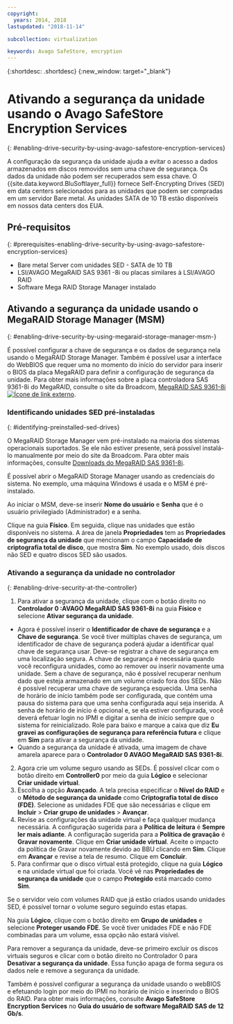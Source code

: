 ```yaml
---
copyright:
  years: 2014, 2018
lastupdated: "2018-11-14"

subcollection: virtualization

keywords: Avago SafeStore, encryption
---
```


{:shortdesc: .shortdesc}
{:new_window: target="_blank"}

# Ativando a segurança da unidade usando o Avago SafeStore Encryption Services
{: #enabling-drive-security-by-using-avago-safestore-encryption-services}

A configuração da segurança da unidade ajuda a evitar o acesso a dados armazenados em discos removidos sem uma chave de segurança. Os dados da unidade não podem ser recuperados sem essa chave. O {{site.data.keyword.BluSoftlayer_full}} fornece Self-Encrypting Drives (SED) em data centers selecionados para as unidades que podem ser compradas em um servidor Bare metal. As unidades SATA de 10 TB estão disponíveis em nossos data centers dos EUA.

## Pré-requisitos
{: #prerequisites-enabling-drive-security-by-using-avago-safestore-encryption-services}

* Bare metal Server com unidades SED - SATA de 10 TB
* LSI/AVAGO MegaRAID SAS 9361 -8i ou placas similares à LSI/AVAGO RAID
* Software Mega RAID Storage Manager instalado

## Ativando a segurança da unidade usando o MegaRAID Storage Manager (MSM)
{: #enabling-drive-security-by-using-megaraid-storage-manager-msm-}

É possível configurar a chave de segurança e os dados de segurança nela usando o MegaRAID Storage Manager. Também é possível usar a interface do WebBIOS que requer uma no momento do início do servidor para inserir o BIOS da placa MegaRAID para definir a configuração de segurança da unidade. Para obter mais informações sobre a placa controladora SAS 9361-8i do MegaRAID, consulte o site da Broadcom, [MegaRAID SAS 9361-8i ![Ícone de link externo](../../icons/launch-glyph.svg "Ícone de link externo")](https://www.broadcom.com/products/storage/raid-controllers/megaraid-sas-9361-8i#documentation).

### Identificando unidades SED pré-instaladas
{: #identifying-preinstalled-sed-drives}

O MegaRAID Storage Manager vem pré-instalado na maioria dos sistemas operacionais suportados. Se ele não estiver presente, será possível instalá-lo manualmente por meio do site da Broadcom. Para obter mais informações, consulte [Downloads do MegaRAID SAS 9361-8i](https://www.broadcom.com/products/storage/raid-controllers/megaraid-sas-9361-8i#downloads).

É possível abrir o MegaRAID Storage Manager usando as credenciais do sistema. No exemplo, uma máquina Windows é usada e o MSM é pré-instalado.

Ao iniciar o MSM, deve-se inserir **Nome do usuário** e **Senha** que é o usuário privilegiado (Administrador) e a senha.

<!--![Figure 1](images/1_adapter_login.jpg)-->

Clique na guia **Físico**. Em seguida, clique nas unidades que estão disponíveis no sistema. A área de janela **Propriedades** tem as **Propriedades de segurança da unidade** que mencionam o campo **Capacidade de criptografia total de disco**, que mostra **Sim**. No exemplo usado, dois discos não SED e quatro discos SED são usados.

<!--![Figure 2](images/1_fde_capable_drives.jpg)-->

### Ativando a segurança da unidade no controlador
{: #enabling-drive-security-at-the-controller}

1. Para ativar a segurança da unidade, clique com o botão direito no **Controlador 0 :AVAGO MegaRAID SAS 9361-8i** na guia **Físico** e selecione **Ativar segurança da unidade**.
  * Agora é possível inserir o **Identificador de chave de segurança** e a **Chave de segurança**. Se você tiver múltiplas chaves de segurança, um identificador de chave de segurança poderá ajudar a identificar qual chave de segurança usar. Deve-se registrar a chave de segurança em uma localização segura. A chave de segurança é necessária quando você reconfigura unidades, como ao remover ou inserir novamente uma unidade. Sem a chave de segurança, não é possível recuperar nenhum dado que esteja armazenado em um volume criado fora dos SEDs. Não é possível recuperar uma chave de segurança esquecida. Uma senha de horário de início também pode ser configurada, que contém uma pausa do sistema para que uma senha configurada aqui seja inserida. A senha de horário de início é opcional e, se ela estiver configurada, você deverá efetuar login no IPMI e digitar a senha de início sempre que o sistema for reinicializado. Role para baixo e marque a caixa que diz **Eu gravei as configurações de segurança para referência futura** e clique em **Sim** para ativar a segurança da unidade.
  * Quando a segurança da unidade é ativada, uma imagem de chave amarela aparece para o **Controlador 0 AVAGO MegaRAID SAS 9361-8i**.
2. Agora crie um volume seguro usando as SEDs. É possível clicar com o botão direito em **Controller0** por meio da guia **Lógico** e selecionar  
**Criar unidade virtual**.
3. Escolha a opção **Avançado**. A tela precisa especificar o **Nível do RAID** e o **Método de segurança da unidade** como **Criptografia total de disco (FDE)**. Selecione as unidades FDE que são necessárias e clique em **Incluir** > **Criar grupo de unidades** > **Avançar**.
4. Revise as configurações da unidade virtual e faça qualquer mudança necessária. A configuração sugerida para a **Política de leitura** é **Sempre ler mais adiante**. A configuração sugerida para a **Política de gravação** é **Gravar novamente**. Clique em **Criar unidade virtual**. Aceite o impacto da política de Gravar novamente devido ao BBU clicando em **Sim**. Clique em **Avançar** e revise a tela de resumo. Clique em **Concluir**.
5. Para confirmar que o disco virtual está protegido, clique na guia **Lógico** e na unidade virtual que foi criada. Você vê nas **Propriedades de segurança da unidade** que o campo **Protegido** está marcado como **Sim**.

<!--![Figure 3](images/2_enable_drive_security.jpg)-->
<!--![Figure 4](images/3_security_key_details_page.jpg)-->
<!--![Figure 5](images/4_security_key_set_0.jpg)-->
<!--![Figure 6](images/9_create_vd_with_fde_drives.jpg)-->
<!--![Figure 7](images/10_create_vd_advanced_select_raid_drive_encryption_0.jpg)-->
<!--![Figure 8](images/create_vd_settings.jpg)-->
<!--![Figure 9](images/6_vd_secured_confirmation_0.jpg)-->

Se o servidor veio com volumes RAID que já estão criados usando unidades SED, é possível tornar o volume seguro seguindo estas etapas.

Na guia **Lógico**, clique com o botão direito em **Grupo de unidades** e selecione **Proteger usando FDE**. Se você tiver unidades FDE e não FDE combinadas para um volume, essa opção não estará visível.

<!--![Figure 10](images/5_secure_existing_vd_with_fde_drives_0.jpg)-->

Para remover a segurança da unidade, deve-se primeiro excluir os discos virtuais seguros e clicar com o botão direito no Controlador 0 para **Desativar a segurança da unidade**. Essa função apaga de forma segura os dados nele e remove a segurança da unidade.

Também é possível configurar a segurança da unidade usando o webBIOS e efetuando login por meio do IPMI no horário de início e inserindo o BIOS do RAID. Para obter mais informações, consulte **Avago SafeStore Encryption Services** no **Guia do usuário de software MegaRAID SAS de 12 Gb/s**.
